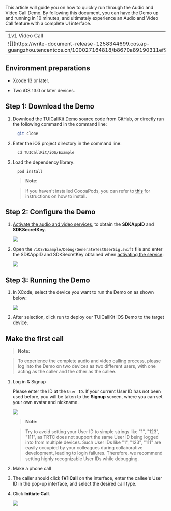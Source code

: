 This article will guide you on how to quickly run through the Audio and Video Call Demo. By following this document, you can have the Demo up and running in 10 minutes, and ultimately experience an Audio and Video Call feature with a complete UI interface.
<table>
<tr>
<td rowspan="1" colSpan="1" >1v1 Video Call</td>

<td rowspan="1" colSpan="1" >Group call</td>
</tr>

<tr>
<td rowspan="1" colSpan="1" >![](https://write-document-release-1258344699.cos.ap-guangzhou.tencentcos.cn/100027164818/b8670a89190311ef957f525400f65c2a.png)</td>

<td rowspan="1" colSpan="1" >![](https://write-document-release-1258344699.cos.ap-guangzhou.tencentcos.cn/100027164818/5866a4f4190311efa1975254005ac0ca.png)</td>
</tr>
</table>


## Environment preparations
- Xcode 13 or later.

- Two iOS 13.0 or later devices.


## Step 1: Download the Demo
1. Download the [TUICallKit Demo](https://github.com/Tencent-RTC/TUICallKit/tree/main) source code from GitHub, or directly run the following command in the command line:

   ``` bash
     git clone 
   ```
2. Enter the iOS project directory in the command line:

   ``` plaintext
     cd TUICallKit/iOS/Example
   ```
3. Load the dependency library:

   ``` plaintext
     pod install
   ```   

   > **Note:**
   > 

   > If you haven't installed CocoaPods, you can refer to [this](https://guides.cocoapods.org/using/getting-started.html) for instructions on how to install.
   > 


## Step 2: Configure the Demo
1. [Activate the audio and video services](https://write.woa.com/document/140196392040579072), to obtain the **SDKAppID** and **SDKSecretKey**.


   ![](https://write-document-release-1258344699.cos.ap-guangzhou.tencentcos.cn/100032451803/54ae79bd126311ef9af4525400720cb5.png)

2. Open the `/iOS/Example/Debug/GenerateTestUserSig.swift` file and enter the SDKAppID and SDKSecretKey obtained when [activating the service](https://write.woa.com/document/140196392040579072):


   ![](https://write-document-release-1258344699.cos.ap-guangzhou.tencentcos.cn/100032451803/5510e016126311ef9fa952540019e87e.png)


## Step 3: Running the Demo
1. In XCode, select the device you want to run the Demo on as shown below:


   ![](https://write-document-release-1258344699.cos.ap-guangzhou.tencentcos.cn/100032451803/54b99a2c126311ef9af4525400720cb5.png)

2. After selection, click run to deploy our TUICallKit iOS Demo to the target device.


## Make the first call

> **Note:**
> 

> To experience the complete audio and video calling process, please log into the Demo on two devices as two different users, with one acting as the caller and the other as the callee.
> 

1. Log in & Signup


   Please enter the ID at the `User ID`. If your current User ID has not been used before, you will be taken to the **Signup** screen, where you can set your own avatar and nickname.


   ![](https://write-document-release-1258344699.cos.ap-guangzhou.tencentcos.cn/100032451803/e23a537b1e6a11ef91395254000a29ac.png)
   

   > **Note:**
   > 

   > Try to avoid setting your User ID to simple strings like "1", "123", "111", as TRTC does not support the same User ID being logged into from multiple devices. Such User IDs like "1", "123", "111" are easily occupied by your colleagues during collaborative development, leading to login failures. Therefore, we recommend setting highly recognizable User IDs while debugging.
   > 

2. Make a phone call

  1. The caller should click **1V1 Call** on the interface, enter the callee's User ID in the pop-up interface, and select the desired call type.

  2. Click **Initiate Call**.


      ![](https://write-document-release-1258344699.cos.ap-guangzhou.tencentcos.cn/100032451803/e9161c071e6a11ef860b52540049c929.png)
